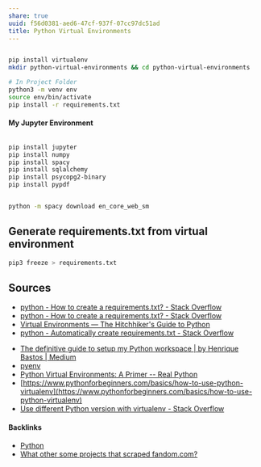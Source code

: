 ```yaml
---
share: true
uuid: f56d0381-aed6-47cf-937f-07cc97dc51ad
title: Python Virtual Environments
---
```

``` bash

pip install virtualenv
mkdir python-virtual-environments && cd python-virtual-environments

# In Project Folder
python3 -m venv env
source env/bin/activate
pip install -r requirements.txt

```

#### My Jupyter Environment


``` bash

pip install jupyter
pip install numpy
pip install spacy
pip install sqlalchemy
pip install psycopg2-binary
pip install pypdf


python -m spacy download en_core_web_sm

```

## Generate requirements.txt from virtual environment

``` bash
pip3 freeze > requirements.txt
```


## Sources

- [python - How to create a requirements.txt? - Stack Overflow](https://stackoverflow.com/questions/29938554/how-to-create-a-requirements-txt)
- [python - How to create a requirements.txt? - Stack Overflow](https://stackoverflow.com/questions/29938554/how-to-create-a-requirements-txt)
- [Virtual Environments — The Hitchhiker's Guide to Python](https://python-guide-kr.readthedocs.io/ko/latest/dev/virtualenvs.html)
- [python - Automatically create requirements.txt - Stack Overflow](https://stackoverflow.com/questions/31684375/automatically-create-requirements-txt)
* [The definitive guide to setup my Python workspace | by Henrique Bastos | Medium](https://medium.com/@henriquebastos/the-definitive-guide-to-setup-my-python-workspace-628d68552e14)
* [pyenv](../687bbe1e-57b1-4cc6-a44e-e4f470319f11)
* [Python Virtual Environments: A Primer -- Real Python](https://realpython.com/python-virtual-environments-a-primer/)
* [https://www.pythonforbeginners.com/basics/how-to-use-python-virtualenv](https://www.pythonforbeginners.com/basics/how-to-use-python-virtualenv)
* [Use different Python version with virtualenv - Stack Overflow](https://stackoverflow.com/questions/1534210/use-different-python-version-with-virtualenv)

#### Backlinks

* [Python](/80428ac9-197a-4c70-9230-119cf9079782)
* [What other some projects that scraped fandom.com?](/4cb580de-4980-4475-9878-faba48388dd2)